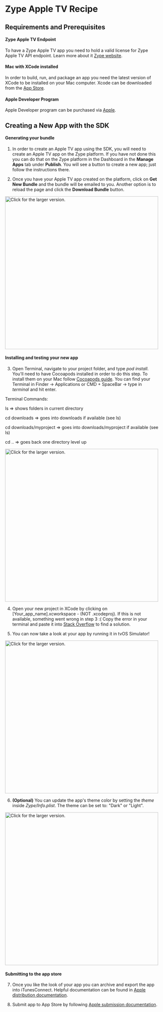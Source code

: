 # Zype Apple TV Recipe

## Requirements and Prerequisites

#### Zype Apple TV Endpoint
To have a Zype Apple TV app you need to hold a valid license for Zype Apple TV API endpoint. Learn more about it [Zype website](http://www.zype.com/services/endpoint-api/).

#### Mac with XCode installed
In order to build, run, and package an app you need the latest version of XCode to be installed on your Mac computer. Xcode can be downloaded from the [App Store](https://developer.apple.com/xcode/). 

#### Apple Developer Program
Apple Developer program can be purchased via [Apple](https://developer.apple.com/programs/).

## Creating a New App with the SDK

#### Generating your bundle

1. In order to create an Apple TV app using the SDK, you will need to create an Apple TV app on the Zype platform. If you have not done this you can do that on the Zype platform in the Dashboard in the __Manage Apps__ tab under __Publish__. You will see a button to create a new app; just follow the instructions there.

2. Once you have your Apple TV app created on the platform, click on __Get New Bundle__ and the bundle will be emailed to you. Another option is to reload the page and click the __Download Bundle__ button.

<a href="https://drive.google.com/uc?export=view&id=0B9aYmGA7O0ZYMS1UM0s1YXQ1UDA"><img src="https://drive.google.com/uc?export=view&id=0B9aYmGA7O0ZYMS1UM0s1YXQ1UDA" style="width: 500px; max-width: 100%; height: auto" title="Click for the larger version." /></a>

#### Installing and testing your new app

3. Open Terminal, navigate to your project folder, and type _pod install_. You'll need to have Cocoapods installed in order to do this step. To install them on your Mac follow [Cocoapods guide](https://guides.cocoapods.org/using/getting-started.html). You can find your Terminal in Finder -> Applications or CMD + SpaceBar -> type in _terminal_ and hit enter.

Terminal Commands:
  
  ls => shows folders in current directory
  
  cd downloads => goes into downloads if available (see ls)
  
  cd downloads/myproject => goes into downloads/myproject if available (see ls)
  
  cd .. => goes back one directory level up
  
<a href="https://drive.google.com/uc?export=view&id=0B2QpIBNNKw8oZUFDbjZzVGx1RlE"><img src="https://drive.google.com/uc?export=view&id=0B2QpIBNNKw8oZUFDbjZzVGx1RlE" style="width: 500px; max-width: 100%; height: auto" title="Click for the larger version." /></a>

4. Open your new project in XCode by clicking on [Your_app_name].xcworkspace - (NOT .xcodeproj). If this is not available, something went wrong in step 3 :( Copy the error in your terminal and paste it into [Stack Overflow](http://stackoverflow.com/) to find a solution.

5. You can now take a look at your app by running it in tvOS Simulator!

<a href="https://drive.google.com/uc?export=view&id=0B2QpIBNNKw8oWFNRbkUzdkxIVm8"><img src="https://drive.google.com/uc?export=view&id=0B2QpIBNNKw8oWFNRbkUzdkxIVm8" style="width: 500px; max-width: 100%; height: auto" title="Click for the larger version." /></a>

6. __(Optional)__ You can update the app's theme color by setting the _theme_ inside _Zype/Info.plist_. The theme can be set to: "Dark" or "Light". 

<a href="https://drive.google.com/uc?export=view&id=0B2QpIBNNKw8oZFZOTjdCRFpxZms"><img src="https://drive.google.com/uc?export=view&id=0B2QpIBNNKw8oZFZOTjdCRFpxZms" style="width: 500px; max-width: 100%; height: auto" title="Click for the larger version." /></a>

#### Submitting to the app store

7. Once you like the look of your app you can archive and export the app into iTunesConnect. Helpful documentation can be found in [Apple distribution documentation](https://developer.apple.com/library/content/documentation/IDEs/Conceptual/AppDistributionGuide/TestingYouriOSApp/TestingYouriOSApp.html).

8. Submit app to App Store by following [Apple submission documentation](https://developer.apple.com/library/content/documentation/IDEs/Conceptual/AppDistributionGuide/SubmittingYourApp/SubmittingYourApp.html).

